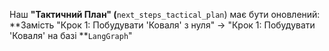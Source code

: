 Наш **"Тактичний План" (**`next_steps_tactical_plan`) має бути оновлений:
**Замість "Крок 1: Побудувати 'Коваля' з нуля" → "Крок 1: Побудувати 'Коваля' на базі **`LangGraph`"